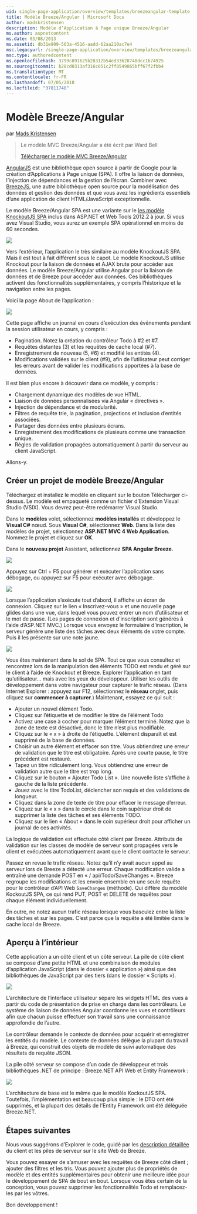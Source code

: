 ```yaml
---
uid: single-page-application/overview/templates/breezeangular-template
title: Modèle Breeze/Angular | Microsoft Docs
author: madskristensen
description: Modèle d’Application à Page unique Breeze/Angular
ms.author: aspnetcontent
ms.date: 03/08/2013
ms.assetid: db31e909-563a-4516-aadd-62aa210ac7e4
msc.legacyurl: /single-page-application/overview/templates/breezeangular-template
msc.type: authoredcontent
ms.openlocfilehash: 3799c891625b28312b54ed33628748dcc1b74925
ms.sourcegitcommit: b28cd0313af316c051c2ff8549865bff67f2fbb4
ms.translationtype: MT
ms.contentlocale: fr-FR
ms.lasthandoff: 07/05/2018
ms.locfileid: "37811748"
---
```

<a name="breezeangular-template"></a>Modèle Breeze/Angular
====================
par [Mads Kristensen](https://github.com/madskristensen)

> Le modèle MVC Breeze/Angular a été écrit par Ward Bell
> 
> [Télécharger le modèle MVC Breeze/Angular](https://go.microsoft.com/fwlink/?LinkId=286437)


[AngularJS](http://angularjs.org) est une bibliothèque open source à partir de Google pour la création d’Applications à Page unique (SPA). Il offre la liaison de données, l’injection de dépendances et la gestion de l’écran. Combiner avec [BreezeJS](http://www.breezejs.com/?utm_source=ms-spa), une autre bibliothèque open source pour la modélisation des données et gestion des données et que vous avez les ingrédients essentiels d’une application de client HTML/JavaScript exceptionnelle.

Le modèle Breeze/Angular SPA est une variante sur le [les modèle KnockoutJS SPA](../introduction/knockoutjs-template.md) inclus dans ASP.NET et Web Tools 2012.2 à jour. Si vous avez Visual Studio, vous aurez un exemple SPA opérationnel en moins de 60 secondes.

![](http://www.breezejs.com/sites/all/images/spa-template/NgRunningTodoPage.png)

Vers l’extérieur, l’application le très similaire au modèle KnockoutJS SPA. Mais il est tout à fait différent sous le capot. Le modèle KnockoutJS utilise Knockout pour la liaison de données et AJAX brute pour accéder aux données. Le modèle Breeze/Angular utilise Angular pour la liaison de données et de Breeze pour accéder aux données. Ces bibliothèques activent des fonctionnalités supplémentaires, y compris l’historique et la navigation entre les pages.

Voici la page About de l’application :

![](http://www.breezejs.com/sites/all/images/spa-template/NgRunningAboutPage.png)

Cette page affiche un journal en cours d’exécution des événements pendant la session utilisateur en cours, y compris :

- Pagination. Notez la création du contrôleur Todo à #2 et #7.
- Requêtes distantes (3) et les requêtes de cache local (#7).
- Enregistrement de nouveau (5, #6) et modifié les entités (4).
- Modifications validées sur le client (#9), afin de l’utilisateur peut corriger les erreurs avant de valider les modifications apportées à la base de données.

Il est bien plus encore à découvrir dans ce modèle, y compris :

- Chargement dynamique des modèles de vue HTML.
- Liaison de données personnalisées via Angular « directives ».
- Injection de dépendance et de modularité.
- Filtres de requête trie, la pagination, projections et inclusion d’entités associées.
- Partager des données entre plusieurs écrans.
- Enregistrement des modifications de plusieurs comme une transaction unique.
- Règles de validation propagées automatiquement à partir du serveur au client JavaScript.

Allons-y.

## <a name="create-a-breezeangular-template-project"></a>Créer un projet de modèle Breeze/Angular

Téléchargez et installez le modèle en cliquant sur le bouton Télécharger ci-dessus. Le modèle est empaqueté comme un fichier d’Extension Visual Studio (VSIX). Vous devrez peut-être redémarrer Visual Studio.

Dans le **modèles** volet, sélectionnez **modèles installés** et développez le **Visual C#** nœud. Sous **Visual C#**, sélectionnez **Web**. Dans la liste des modèles de projet, sélectionnez **ASP.NET MVC 4 Web Application**. Nommez le projet et cliquez sur **OK**.

Dans le **nouveau projet** Assistant, sélectionnez **SPA Angular Breeze**.

![](http://www.breezejs.com/sites/all/images/spa-template/SelectBreezeNgSpaTemplate.png)

Appuyez sur Ctrl + F5 pour générer et exécuter l’application sans débogage, ou appuyez sur F5 pour exécuter avec débogage.

![](http://www.breezejs.com/sites/all/images/spa-template/ZephyrLogin.png)

Lorsque l’application s’exécute tout d’abord, il affiche un écran de connexion. Cliquez sur le lien « Inscrivez-vous » et une nouvelle page glides dans une vue, dans lequel vous pouvez entrer un nom d’utilisateur et le mot de passe. (Les pages de connexion et d’inscription sont générés à l’aide d’ASP.NET MVC.) Lorsque vous envoyez le formulaire d’inscription, le serveur génère une liste des tâches avec deux éléments de votre compte. Puis il les présente sur une note jaune.

![](http://www.breezejs.com/sites/all/images/spa-template/TodoList.png)

Vous êtes maintenant dans le sol de SPA. Tout ce que vous consultez et rencontrez lors de la manipulation des éléments TODO est rendu et géré sur le client à l’aide de Knockout et Breeze. Explorer l’application en tant qu’utilisateur... mais avec les yeux du développeur. Utiliser les outils de développement dans votre navigateur pour capturer le trafic réseau. (Dans Internet Explorer : appuyez sur F12, sélectionnez le **réseau** onglet, puis cliquez sur **commencer à capturer**.) Maintenant, essayez ce qui suit :

- Ajouter un nouvel élément Todo.
- Cliquez sur l’étiquette et de modifier le titre de l’élément Todo
- Activez une case à cocher pour marquer l’élément terminé. Notez que la zone de texte est désactivé, donc le titre n’est plus modifiable.
- Cliquez sur le « x » à droite de l’étiquette. L’élément disparaît et est supprimé de la base de données.
- Choisir un autre élément et effacer son titre. Vous obtiendrez une erreur de validation que le titre est obligatoire. Après une courte pause, le titre précédent est restauré.
- Tapez un titre ridiculement long. Vous obtiendrez une erreur de validation autre que le titre est trop long.
- Cliquez sur le bouton « Ajouter Todo List ». Une nouvelle liste s’affiche à gauche de la liste précédente.
- Jouez avec le titre TodoList, déclencher son requis et des validations de longueur.
- Cliquez dans la zone de texte de titre pour effacer le message d’erreur.
- Cliquez sur le « x » dans le cercle dans le coin supérieur droit de supprimer la liste des tâches et ses éléments TODO.
- Cliquez sur le lien « About » dans le coin supérieur droit pour afficher un journal de ces activités.

La logique de validation est effectuée côté client par Breeze. Attributs de validation sur les classes de modèle de serveur sont propagées vers le client et exécutées automatiquement avant que le client contacte le serveur.

Passez en revue le trafic réseau. Notez qu’il n’y avait aucun appel au serveur lors de Breeze a détecté une erreur. Chaque modification valide a entraîné une demande POST en « / api/Todo/SaveChanges ». Breeze regroupe les modifications et les envoie ensemble en une seule requête pour le contrôleur d’API Web `SaveChanges` (méthode). Qui diffère du modèle KockoutJS SPA, ce qui rend PUT, POST et DELETE de requêtes pour chaque élément individuellement.

En outre, ne notez aucun trafic réseau lorsque vous basculez entre la liste des tâches et sur les pages. C’est parce que la requête a été limitée dans le cache local de Breeze.

## <a name="peek-inside"></a>Aperçu à l’intérieur

Cette application a un côté client et un côté serveur. La pile de côté client se compose d’une petite HTML et une combinaison de modules d’application JavaScript (dans le dossier « application ») ainsi que des bibliothèques de JavaScript par des tiers (dans le dossier « Scripts »).

![](http://www.breezejs.com/sites/all/images/spa-template/NgClientArchitecture2.png)

L’architecture de l’interface utilisateur sépare les widgets HTML des vues à partir du code de présentation de prise en charge dans les contrôleurs. Le système de liaison de données Angular coordonne les vues et contrôleurs afin que chacun puisse effectuer son travail sans une connaissance approfondie de l’autre.

Le contrôleur demande le contexte de données pour acquérir et enregistrer les entités du modèle. Le contexte de données délègue la plupart du travail à Breeze, qui construit des objets de modèle de suivi automatique des résultats de requête JSON.

La pile côté serveur se compose d’un code de développeur et trois bibliothèques .NET de principe : Breeze.NET API Web et Entity Framework :

![](http://www.breezejs.com/sites/all/images/spa-template/ServerArchitecture.png)

L’architecture de base est le même que le modèle KockoutJS SPA. Toutefois, l’implémentation est beaucoup plus simple : le DTO ont été supprimés, et la plupart des détails de l’Entity Framework ont été déléguée Breeze.NET.

## <a name="next-steps"></a>Étapes suivantes

Nous vous suggérons d’Explorer le code, guidé par les [description détaillée](http://www.breezejs.com/ng-spa-template?utm_source=ms-spa) du client et les piles de serveur sur le site Web de Breeze.

Vous pouvez essayer de s’amuser avec les requêtes de Breeze côté client ; ajouter des filtres et les tris. Vous pouvez ajouter plus de propriétés de modèle et des entités supplémentaires pour obtenir une meilleure idée pour le développement de SPA de bout en bout. Lorsque vous êtes certain de la conception, vous pouvez supprimer les fonctionnalités Todo et remplacez-les par les vôtres.

Bon développement !
